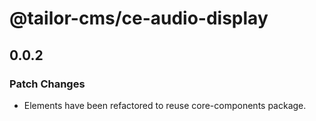 # @tailor-cms/ce-audio-display

## 0.0.2

### Patch Changes

- Elements have been refactored to reuse core-components package.
